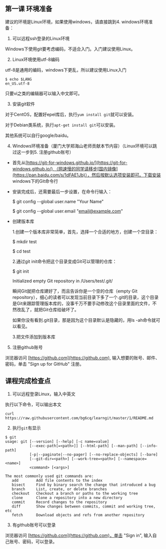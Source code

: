 ## 第一课 环境准备

建议的环境是Linux环境，如果使用windows，请直接跳到4. windows环境准备：

1. 可以远程ssh登录的Linux环境

Windows下使用git要考虑编码，不适合入门。入门建议使用Linux。

2. Linux环境使用utf-8编码

utf-8是通用的编码，windows下更乱，所以建议使用Linux入门
````
$ echo $LANG
en_US.utf-8
````

只要vi之类的编辑器可以输入中文即可。

3. 安装git软件

对于CentOS，配置好epel库后，执行`yum install git`就可以安装。

对于Debian类系统，执行`apt-get install git`可以安装。

其他系统可以自行google/baidu。

4. Windows环境准备（厦门大学郑海山老师贡献本节内容）（Linux环境可以跳过这一步到5. 注册github账号）

* 首先从[https://git-for-windows.github.io/](https://git-for-windows.github.io/),（网速慢的同学请移步[国内镜像](https://pan.baidu.com/s/1dFAE1Jb)），然后按默认选项安装即可。下载安装 windows下的Git命令行

* 安装完成后，还需要最后一步设置，在命令行输入：
	
	$ git config --global user.name "Your Name"

	$ git config --global user.email "email@example.com"

* 创建版本库
	
	1.创建一个版本库非常简单，首先，选择一个合适的地方，创建一个空目录：
	
	$ mkdir test
	
	$ cd test
	
	2.通过git init命令把这个目录变成Git可以管理的仓库：
	
	$ git init
	
	Initialized empty Git repository in /Users/test/.git/
    
	瞬间Git就把仓库建好了，而且告诉你是一个空的仓库（empty Git repository），细心的读者可以发现当前目录下多了一个.git的目录，这个目录是Git来跟踪管理版本库的，没事千万不要手动修改这个目录里面的文件，不然改乱了，就把Git仓库给破坏了。

    如果你没有看到.git目录，那是因为这个目录默认是隐藏的，用ls -ah命令就可以看见。
	
	3.把文件添加到版本库


5. 注册github账号

浏览器访问 [https://github.com](https://github.com), 输入想要的账号、邮件、密码，单击 "Sign up for GitHub" 注册。

## 课程完成检查点

1. 可以远程登录Linux，输入中英文

执行以下命令，可以输出本文
````
curl https://raw.githubusercontent.com/bg6cq/learngit/master/1/README.md
````
2. 执行`git`有显示
```
$ git
usage: git [--version] [--help] [-c name=value]
           [--exec-path[=<path>]] [--html-path] [--man-path] [--info-path]
           [-p|--paginate|--no-pager] [--no-replace-objects] [--bare]
           [--git-dir=<path>] [--work-tree=<path>] [--namespace=<name>]
           <command> [<args>]

The most commonly used git commands are:
   add        Add file contents to the index
   bisect     Find by binary search the change that introduced a bug
   branch     List, create, or delete branches
   checkout   Checkout a branch or paths to the working tree
   clone      Clone a repository into a new directory
   commit     Record changes to the repository
   diff       Show changes between commits, commit and working tree, etc
   fetch      Download objects and refs from another repository
```

3. 有github账号可以登录
   
浏览器访问 [https://github.com](https://github.com)，单击 "Sign in", 输入自己账号、密码，可以登录。

